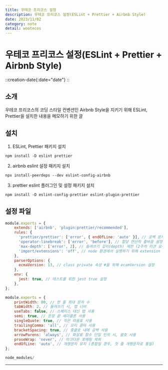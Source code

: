 ```yaml
---
title: 우테코 프리코스 설정
description: 우테코 프리코스 설정(ESLint + Prettier + Airbnb Style) 
date: 2023/11/02
category: note
detail: wootecos
---
```


# 우테코 프리코스 설정(ESLint + Prettier + Airbnb Style) 
::creation-date{:date="date"}
::

## 소개
우테코 프리코스의 코딩 스타일 컨벤션인 Airbnb Style을 지키기 위해 ESLint, Prettier을 설치한 내용을 메모하기 위한 글

## 설치
1. ESLint, Prettier 패키지 설치
``` 
npm install -D eslint prettier
```
2. airbnb eslint 설정 패키지 설치
```
npx install-peerdeps --dev eslint-config-airbnb
```
3. prettier eslint 플러그인 및 설정 패키지 설치
```
npm install -D eslint-config-prettier eslint-plugin-prettier
```

## 설정 파일
``` js [.eslintrc.cjs]
module.exports = {
    extends: ['airbnb', 'plugin:prettier/recommended'],
    rules: {
      'prettier/prettier': ['error', { endOfLine: 'auto' }], // 공백 문자 호환 설정
      'operator-linebreak': ['error', 'before'], // 할당 연산자 줄바꿈 설정
      'max-depth': ['error', 2], // 들여쓰기 깊이(depth) 제한 (2주차 미션 요구 사항)
      'import/extensions': 'off', // node 환경에서 실행하기 위해 extension off
    },
    parserOptions: {
      ecmaVersion: 13, // class private 속성 #을 위해 ecamVersion 설정
    },
    env: {
      jest: true, // 테스트를 위한 jest true 설정
    },
};

```

``` js [.prettierrc.cjs]
module.exports = {
    printWidth: 80, // 한 줄 최대 문자 수
    tabWidth: 2, // 들여쓰기 시, 탭 너비
    useTabs: false, // 스페이스 대신 탭 사용
    semi: true, // 문장 끝 세미콜론 사용
    singleQuote: true, // 작은 따옴표 사용
    trailingComma: 'all', // 꼬리 콤마 사용
    bracketSpacing: true, // 중괄호 내에 공백 사용
    arrowParens: 'always', // 화살표 함수 단일 인자 시, 괄호 사용
    proseWrap: 'never', // 마크다운 포매팅 제외
    endOfLine: 'auto', // 개행문자 유지 (혼합일 경우, 첫 줄 개행문자로 통일)
};
```


```js [.prettierignore]
node_modules/
```
---